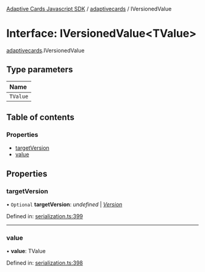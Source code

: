 [Adaptive Cards Javascript SDK](../README.md) / [adaptivecards](../modules/adaptivecards.md) / IVersionedValue

# Interface: IVersionedValue<TValue\>

[adaptivecards](../modules/adaptivecards.md).IVersionedValue

## Type parameters

| Name     |
| :------- |
| `TValue` |

## Table of contents

### Properties

- [targetVersion](adaptivecards.iversionedvalue.md#targetversion)
- [value](adaptivecards.iversionedvalue.md#value)

## Properties

### targetVersion

• `Optional` **targetVersion**: _undefined_ \| [_Version_](../classes/serialization.version.md)

Defined in: [serialization.ts:399](https://github.com/microsoft/AdaptiveCards/blob/0938a1f10/source/nodejs/adaptivecards/src/serialization.ts#L399)

---

### value

• **value**: TValue

Defined in: [serialization.ts:398](https://github.com/microsoft/AdaptiveCards/blob/0938a1f10/source/nodejs/adaptivecards/src/serialization.ts#L398)

